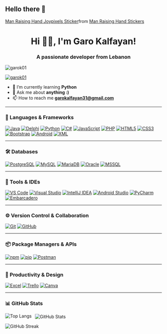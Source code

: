 ## Hello there 👋
<div class="tenor-gif-embed" data-postid="17542726" data-share-method="host" data-aspect-ratio="1" data-width="100%"><a href="https://tenor.com/view/man-raising-hand-joypixels-raise-your-hand-im-here-present-gif-17542726">Man Raising Hand Joypixels Sticker</a>from <a href="https://tenor.com/search/man+raising+hand-stickers">Man Raising Hand Stickers</a></div> <script type="text/javascript" async src="https://tenor.com/embed.js"></script>
<h1 align="center">Hi 🙋‍♂️, I'm Garo Kalfayan!</h1>
<h3 align="center">A passionate developer from Lebanon</h3>

<p align="left">
  <img src="https://komarev.com/ghpvc/?username=garok01&label=Profile%20views&color=0e75b6&style=flat" alt="garok01" />
</p>

<p align="left">
  <a href="https://github.com/ryo-ma/github-profile-trophy">
    <img src="https://github-profile-trophy.vercel.app/?username=garok01" alt="garok01" />
  </a>
</p>

- 🌱 I’m currently learning **Python**
- 💬 Ask me about **anything :)**
- 📫 How to reach me **garokalfayan31@gmail.com**

---

### 🧰 Languages & Frameworks

[![Java](https://img.shields.io/badge/Java-007396?style=for-the-badge&logo=java&logoColor=white)](https://www.java.com) 
[![Delphi](https://img.shields.io/badge/Delphi-EA1F33?style=for-the-badge&logo=delphi&logoColor=white)](https://www.embarcadero.com/products/delphi) 
[![Python](https://img.shields.io/badge/Python-3776AB?style=for-the-badge&logo=python&logoColor=white)](https://www.python.org) 
[![C#](https://img.shields.io/badge/C%23-239120?style=for-the-badge&logo=c-sharp&logoColor=white)](https://learn.microsoft.com/en-us/dotnet/csharp/) 
[![JavaScript](https://img.shields.io/badge/JavaScript-F7DF1E?style=for-the-badge&logo=javascript&logoColor=black)](https://developer.mozilla.org/en-US/docs/Web/JavaScript) 
[![PHP](https://img.shields.io/badge/PHP-777BB4?style=for-the-badge&logo=php&logoColor=white)](https://www.php.net) 
[![HTML5](https://img.shields.io/badge/HTML5-E34F26?style=for-the-badge&logo=html5&logoColor=white)](https://developer.mozilla.org/en-US/docs/Web/HTML) 
[![CSS3](https://img.shields.io/badge/CSS3-1572B6?style=for-the-badge&logo=css3&logoColor=white)](https://developer.mozilla.org/en-US/docs/Web/CSS) 
[![Bootstrap](https://img.shields.io/badge/Bootstrap-7952B3?style=for-the-badge&logo=bootstrap&logoColor=white)](https://getbootstrap.com) 
[![Android](https://img.shields.io/badge/Android-3DDC84?style=for-the-badge&logo=android&logoColor=white)](https://developer.android.com) 
[![XML](https://img.shields.io/badge/XML-FF6600?style=for-the-badge&logo=xml&logoColor=white)](https://www.w3.org/XML/)

---

### 🛠 Databases

[![PostgreSQL](https://img.shields.io/badge/PostgreSQL-336791?style=for-the-badge&logo=postgresql&logoColor=white)](https://www.postgresql.org) 
[![MySQL](https://img.shields.io/badge/MySQL-4479A1?style=for-the-badge&logo=mysql&logoColor=white)](https://www.mysql.com) 
[![MariaDB](https://img.shields.io/badge/MariaDB-003545?style=for-the-badge&logo=mariadb&logoColor=white)](https://mariadb.org) 
[![Oracle](https://img.shields.io/badge/Oracle-F80000?style=for-the-badge&logo=oracle&logoColor=white)](https://www.oracle.com) 
[![MSSQL](https://img.shields.io/badge/MSSQL-CC2927?style=for-the-badge&logo=microsoft-sql-server&logoColor=white)](https://learn.microsoft.com/en-us/sql/sql-server/)

---

### 🧰 Tools & IDEs

[![VS Code](https://img.shields.io/badge/VS%20Code-007ACC?style=for-the-badge&logo=visual-studio-code&logoColor=white)](https://code.visualstudio.com) 
[![Visual Studio](https://img.shields.io/badge/Visual%20Studio-5C2D91?style=for-the-badge&logo=visual-studio&logoColor=white)](https://visualstudio.microsoft.com) 
[![IntelliJ IDEA](https://img.shields.io/badge/IntelliJ%20IDEA-000000?style=for-the-badge&logo=intellij-idea&logoColor=white)](https://www.jetbrains.com/idea) 
[![Android Studio](https://img.shields.io/badge/Android%20Studio-3DDC84?style=for-the-badge&logo=android-studio&logoColor=white)](https://developer.android.com/studio) 
[![PyCharm](https://img.shields.io/badge/PyCharm-000000?style=for-the-badge&logo=pycharm&logoColor=white)](https://www.jetbrains.com/pycharm) 
[![Embarcadero](https://img.shields.io/badge/Embarcadero-A6192E?style=for-the-badge&logo=delphi&logoColor=white)](https://www.embarcadero.com)

---

### ⚙️ Version Control & Collaboration

[![Git](https://img.shields.io/badge/Git-F05032?style=for-the-badge&logo=git&logoColor=white)](https://git-scm.com) 
[![GitHub](https://img.shields.io/badge/GitHub-181717?style=for-the-badge&logo=github&logoColor=white)](https://github.com)

---

### 📦 Package Managers & APIs

[![npm](https://img.shields.io/badge/npm-CB3837?style=for-the-badge&logo=npm&logoColor=white)](https://www.npmjs.com) 
[![pip](https://img.shields.io/badge/pip-3776AB?style=for-the-badge&logo=pypi&logoColor=white)](https://pypi.org/project/pip) 
[![Postman](https://img.shields.io/badge/Postman-FF6C37?style=for-the-badge&logo=postman&logoColor=white)](https://postman.com)

---

### 🎨 Productivity & Design

[![Excel](https://img.shields.io/badge/Microsoft%20Excel-217346?style=for-the-badge&logo=microsoft-excel&logoColor=white)](https://office.com) 
[![Trello](https://img.shields.io/badge/Trello-0052CC?style=for-the-badge&logo=trello&logoColor=white)](https://trello.com) 
[![Canva](https://img.shields.io/badge/Canva-00C4CC?style=for-the-badge&logo=canva&logoColor=white)](https://canva.com)

---

### 📊 GitHub Stats

<p>
  <img align="left" src="https://github-readme-stats.vercel.app/api/top-langs?username=garok01&show_icons=true&locale=en&layout=compact" alt="Top Langs" />
</p>

<p>&nbsp;
  <img align="center" src="https://github-readme-stats.vercel.app/api?username=garok01&show_icons=true&locale=en" alt="GitHub Stats" />
</p>

<p>
  <img align="center" src="https://github-readme-streak-stats.herokuapp.com/?user=garok01&" alt="GitHub Streak" />
</p>

<!--
**GaroK01/GaroK01** is a ✨ _special_ ✨ repository because its `README.md` (this file) appears on your GitHub profile.

Here are some ideas to get you started:

- 🔭 I’m currently working on ...
- 🌱 I’m currently learning ...
- 👯 I’m looking to collaborate on ...
- 🤔 I’m looking for help with ...
- 💬 Ask me about ...
- 📫 How to reach me: ...
- 😄 Pronouns: ...
- ⚡ Fun fact: ...
-->

